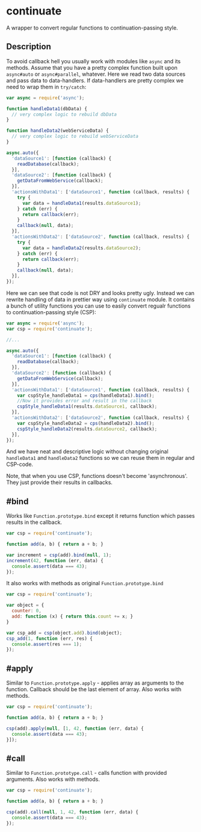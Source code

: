 continuate
==========

A wrapper to convert regular functions to continuation-passing style.

Description
-----------

To avoid callback hell you usually work with modules like `async` and its methods. Assume that you have a pretty complex function built upon `async#auto` or `async#parallel`, whatever. Here we read two data sources and pass data to data-handlers. If data-handlers are pretty complex we need to wrap them in `try/catch`:

```javascript
var async = require('async');

function handleData1(dbData) {
  // very complex logic to rebuild dbData
}

function handleData2(webServiceData) {
  // very complex logic to rebuild webServiceData
}

async.auto({
  'dataSource1': [function (callback) {
    readDatabase(callback);
  }],
  'dataSource2': [function (callback) {
    getDataFromWebService(callback);
  }],
  'actionsWithData1': ['dataSource1', function (callback, results) {
    try {
      var data = handleData1(results.dataSource1);
    } catch (err) {
      return callback(err);
    }
    callback(null, data);
  }],
  'actionsWithData2': ['dataSource2', function (callback, results) {
    try {
      var data = handleData2(results.dataSource2);
    } catch (err) {
      return callback(err);
    }
    callback(null, data);
  }],
});
```

Here we can see that code is not DRY and looks pretty ugly. Instead we can rewrite handling of data in prettier way using `continuate` module. It contains a bunch of utility functions you can use to easily convert regualr functions to continuation-passing style (CSP):

```javascript
var async = require('async');
var csp = require('continuate');

//...

async.auto({
  'dataSource1': [function (callback) {
    readDatabase(callback);
  }],
  'dataSource2': [function (callback) {
    getDataFromWebService(callback);
  }],
  'actionsWithData1': ['dataSource1', function (callback, results) {
    var cspStyle_handleData1 = cps(handleData1).bind();
    //Now it provides error and result in the callback
    cspStyle_handleData1(results.dataSource1, callback);
  }],
  'actionsWithData2': ['dataSource2', function (callback, results) {
    var cspStyle_handleData2 = cps(handleData2).bind();
    cspStyle_handleData2(results.dataSource2, callback);
  }],
});

```

And we have neat and descriptive logic without changing original `handleData1` and `handleData2` functions so we can reuse them in regular and CSP-code.

Note, that when you use CSP, functions doesn't become 'asynchronous'. They just provide their results in callbacks.

\#bind
-----
Works like `Function.prototype.bind` except it returns function which passes results in the callback.

```javascript
var csp = require('continuate');

function add(a, b) { return a + b; }

var increment = csp(add).bind(null, 1);
increment(42, function (err, data) {
  console.assert(data === 43);
});
```

It also works with methods as original `Function.prototype.bind`

```javascript
var csp = require('continuate');

var object = {
  counter: 0,
  add: function (x) { return this.count += x; }
}

var csp_add = csp(object.add).bind(object);
csp_add(1, function (err, res) {
  console.assert(res === 1);
});
```

\#apply
------
Similar to `Function.prototype.apply` - applies array as arguments to the function. Callback should be the last element of array. Also works with methods.

```javascript
var csp = require('continuate');

function add(a, b) { return a + b; }

csp(add).apply(null, [1, 42, function (err, data) {
  console.assert(data === 43);
}]);
```

\#call
------
Similar to `Function.prototype.call` - calls function with provided arguments. Also works with methods.

```javascript
var csp = require('continuate');

function add(a, b) { return a + b; }

csp(add).call(null, 1, 42, function (err, data) {
  console.assert(data === 43);
});
```
